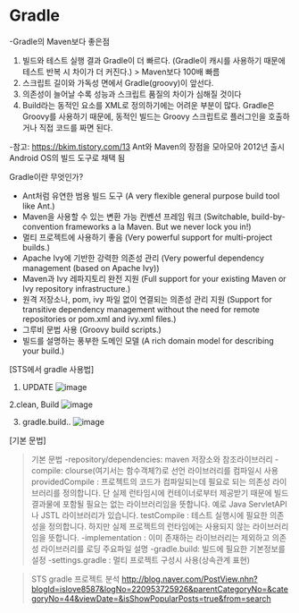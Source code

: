 # Gradle

-Gradle의 Maven보다 좋은점
1. 빌드와 테스트 실행 결과 Gradle이 더 빠르다. (Gradle이 캐시를 사용하기 때문에 테스트 반복 시 차이가 더 커진다.) > Maven보다 100배 빠름
2. 스크립트 길이와 가독성 면에서 Gradle(groovy)이  앞선다.
3. 의존성이 늘어날 수록 성능과 스크립트 품질의 차이가 심해질 것이다
4.  Build라는 동적인 요소를 XML로 정의하기에는 어려운 부분이 많다.
             Gradle은 Groovy를 사용하기 때문에, 동적인 빌드는 Groovy 스크립트로 플러그인을 호출하거나 직접 코드를 짜면 된다.


-참고:  https://bkim.tistory.com/13
Ant와 Maven의 장점을 모아모아 2012년 출시
Android OS의 빌드 도구로 채택 됨


Gradle이란 무엇인가?
* Ant처럼 유연한 범용 빌드 도구 (A very flexible general purpose build tool like Ant.)
* Maven을 사용할 수 있는 변환 가능 컨벤션 프레임 워크 (Switchable, build-by-convention frameworks a la Maven. But we never lock you in!)
* 멀티 프로젝트에 사용하기 좋음 (Very powerful support for multi-project builds.)
* Apache Ivy에 기반한 강력한 의존성 관리 (Very powerful dependency management (based on Apache Ivy))
* Maven과 Ivy 레파지토리 완전 지원 (Full support for your existing Maven or Ivy repository infrastructure.)
* 원격 저장소나, pom, ivy 파일 없이 연결되는 의존성 관리 지원
(Support for transitive dependency management without the need for remote repositories or pom.xml and ivy.xml files.)
* 그루비 문법 사용 (Groovy build scripts.)
* 빌드를 설명하는 풍부한 도메인 모델 (A rich domain model for describing your build.)
 




[STS에서 gradle 사용법] 
1. UPDATE
![image](https://user-images.githubusercontent.com/45334819/60978610-5b981600-a36c-11e9-8c35-bfa148703221.png)

2.clean, Build
![image](https://user-images.githubusercontent.com/45334819/60978453-22f83c80-a36c-11e9-876a-dcdaed175764.png)

3. gradle.build..
![image](https://user-images.githubusercontent.com/45334819/60978475-2d1a3b00-a36c-11e9-8ac5-aac93496ed71.png)



[기본 문법]


>기본 문법
-repository/dependencies: maven 저장소와 참조라이브러리
-compile: clourse(여기서는 함수객체?)로 선언 라이브러리를 컴파일시 사용
   >providedCompile : 프로젝트의 코드가 컴파일되는데 필요로 되는 의존성 라이브러리를 정의합니다.
                             단 실제 런타임시에 컨테이너로부터 제공받기 때문에 빌드 결과물에 포함될 필요는 없는 라이브러리임을 뜻합니다.
                             예로 Java ServletAPI나 JSTL 라이브러리가 있습니다.
   >testCompile : 테스트 실행시에 필요한 의존성을 정의합니다.
                        하지만 실제 프로젝트의 런타임에는 사용되지 않는 라이브러리임을 뜻합니다.
-implementation : 이미 존재하는 라이브러리는 제외하고 의존성 라이브러리를 로딩
>주요파일 설명
  -gradle.build: 빌드에 필요한 기본정보를 설정
  -settings.gradle : 멀티 프로젝트 구성시 사용(상속관계 표현)


>STS gradle 프로젝트 분석
http://blog.naver.com/PostView.nhn?blogId=islove8587&logNo=220953725926&parentCategoryNo=&categoryNo=44&viewDate=&isShowPopularPosts=true&from=search
